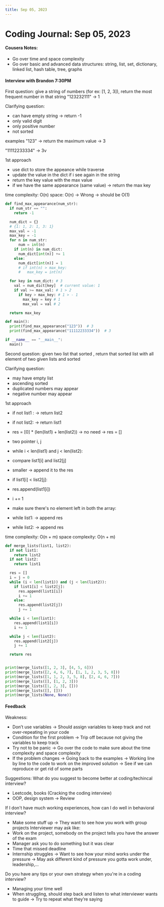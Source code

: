 ```yaml
---
title: Sep 05, 2023
---
```

# Coding Journal: Sep 05, 2023

#### Cousera Notes:
- Go over time and space complexity
- Go over basic and advanced data structures: string, list, set, dictionary, linked list, hash table, tree, graphs

#### Interview with Brandon 7:30PM

First question: give a string of numbers (for ex: [1, 2, 3]), return the most frequent number in that string "123232111" -> 1

Clarifying question:
- can have empty string -> return -1
- only valid digit
- only positive number
- not sorted

examples
"123" -> return the maximum value -> 3

"11112233334" -> 3v

1st approach
- use dict to store the appeance while traverse
- update the value in the dict if i see again in the string
- return the key value with the max value
- if we have the same appearance (same value) -> return the max key

time complexity: O(n)
space: O(n) -> Wrong -> should be O(1)

``` python
def find_max_appearance(num_str):
  if num_str == "":
    return -1

  num_dict = {}
  # {1: 1, 2: 1, 3: 1}
  max_val = -1
  max_key = -1
  for n in num_str:
      num = int(n)
    if int(n) in num_dict:
      num_dict[int(n)] += 1
    else:
      num_dict[int(n)] = 1
      # if int(n) > max_key:
      #   max_key = int(n)

  for key in num_dict: # 3
    val = num_dict[key]  # current value: 1
    if val >= max_val: # 1 > 2
      if key > max_key: # 1 > - 1
        max_key = key # 1
        max_val = val # 2

  return max_key

def main():
  print(find_max_appearance("123"))  # 3
  print(find_max_appearance("11112233334"))  # 3

if __name__ == "__main__":
  main()

```


Second question: given two list that sorted , return that sorted list with all element of two given lists and sorted

Clarifying question: 
- may have empty list
- ascending sorted
- duplicated numbers may appear
- negative number may appear

1st approach
- if not list1 : -> return list2
- if not list2: -> return list1
- res = [0] * (len(list1) + len(list2)) -> no need -> res = []
- two pointer i, j
- while i < len(list1) and j < len(list2):
- compare list1[i] and list2[j]
- smaller -> append it to the res
- if list1[i] < list2[j]:
- res.append(list1[i])
- i += 1

- make sure there's no element left in both the array:
- while list1: -> append res
- while list2: -> append res

time complexity: O(n + m)
space complexity: O(n + m)

``` python
def merge_lists(list1, list2):
  if not list1:
    return list2
  if not list2:
    return list1

  res = []
  i = j = 0
  while (i < len(list1)) and (j < len(list2)):
    if list1[i] < list2[j]:
      res.append(list1[i])
      i += 1
    else:
      res.append(list2[j])
      j += 1

  while i < len(list1):
    res.append(list1[i])
    i += 1

  while j < len(list2):
    res.append(list2[j])
    j += 1

  return res


print(merge_lists([1, 2, 3], [4, 5, 6]))
print(merge_lists([2, 4, 6, 7], [1, 1, 2, 3, 5, 8]))
print(merge_lists([1, 1, 2, 3, 5, 8], [2, 4, 6, 7]))
print(merge_lists([], [1, 2, 3]))
print(merge_lists([1, 2, 3], []))
print(merge_lists([], []))
print(merge_lists(None, None))
```

#### Feedback 

Weakness:
- Don’t use variables -> Should assign variables to keep track and not over-repeating in your code
- Condition for the first problem -> Trip off because not giving the variables to keep track
- Try not to be panic -> Go over the code to make sure about the time complexity and space complexity 
- If the problem changes -> Going back to the examples -> Working line by line to the code to work on the improved solution -> See if we can reproduce or get rid of some parts 

Suggestions: 
What do you suggest to become better at coding/techincal interview? 
- Leetcode, books (Cracking the coding interview)
- OOP, design system -> Review

If I don't have much working experiences, how can I do well in behavioral interview?
- Make some stuff up  -> They want to see how you work with group projects
Interviewer may ask like:
- Work on the project, somebody on the project tells you have the answer of the exam 
- Manager ask you to do something but it was clear 
- Time that missed deadline 
- Internship struggles 
-> Want to see how your mind works under the pressure 
-> May ask different kind of pressure you gotta work under, leadership,...

Do you have any tips or your own strategy when you're in a coding interview?
- Managing your time well
- When struggling, should step back and listen to what interviewer wants to guide -> Try to repeat what they’re saying
